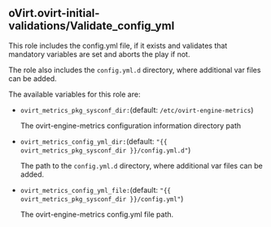 ## oVirt.ovirt-initial-validations/Validate_config_yml

This role includes the config.yml file, if it exists and
validates that mandatory variables are set and aborts the play if not.

The role also includes the `config.yml.d` directory,
where additional var files can be added.

The available variables for this role are:
- `ovirt_metrics_pkg_sysconf_dir:`(default: `/etc/ovirt-engine-metrics`)

  The ovirt-engine-metrics configuration information directory path

- `ovirt_metrics_config_yml_dir:`(default: `"{{ ovirt_metrics_pkg_sysconf_dir }}/config.yml.d"`)

  The path to the `config.yml.d` directory, where additional var files can be added.

- `ovirt_metrics_config_yml_file:`(default: `"{{ ovirt_metrics_pkg_sysconf_dir }}/config.yml"`)

  The ovirt-engine-metrics config.yml file path.
